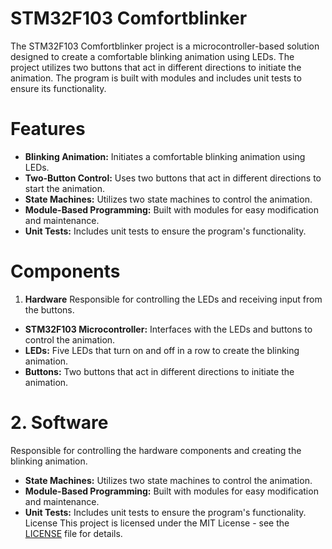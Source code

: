 # STM32F103 Comfortblinker
The STM32F103 Comfortblinker project is a microcontroller-based solution designed to create a comfortable blinking animation using LEDs. 
The project utilizes two buttons that act in different directions to initiate the animation. 
The program is built with modules and includes unit tests to ensure its functionality.

# Features
- **Blinking Animation:** Initiates a comfortable blinking animation using LEDs.
- **Two-Button Control:** Uses two buttons that act in different directions to start the animation.
- **State Machines:** Utilizes two state machines to control the animation.
- **Module-Based Programming:** Built with modules for easy modification and maintenance.
- **Unit Tests:** Includes unit tests to ensure the program's functionality.
# Components
1. **Hardware**
Responsible for controlling the LEDs and receiving input from the buttons.

- **STM32F103 Microcontroller:** Interfaces with the LEDs and buttons to control the animation.
- **LEDs:** Five LEDs that turn on and off in a row to create the blinking animation.
- **Buttons:** Two buttons that act in different directions to initiate the animation.
# 2. Software
Responsible for controlling the hardware components and creating the blinking animation.

- **State Machines:** Utilizes two state machines to control the animation.
- **Module-Based Programming:** Built with modules for easy modification and maintenance.
- **Unit Tests:** Includes unit tests to ensure the program's functionality.
License
This project is licensed under the MIT License - see the [LICENSE](LICENSE) file for details.
